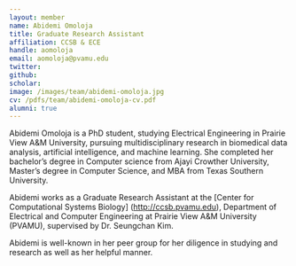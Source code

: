 ```yaml
---
layout: member
name: Abidemi Omoloja
title: Graduate Research Assistant
affiliation: CCSB & ECE
handle: aomoloja
email: aomoloja@pvamu.edu
twitter:
github: 
scholar: 
image: /images/team/abidemi-omoloja.jpg
cv: /pdfs/team/abidemi-omoloja-cv.pdf
alumni: true
---
```


Abidemi Omoloja is a PhD student, studying Electrical Engineering in Prairie View A&M University, pursuing multidisciplinary research in biomedical data analysis, artificial intelligence, and machine learning. She completed her bachelor’s degree in Computer science from Ajayi Crowther University, Master’s degree in Computer Science, and MBA from Texas Southern University.

Abidemi works as a Graduate Research Assistant at the [Center for Computational Systems Biology] (http://ccsb.pvamu.edu), Department of Electrical and Computer Engineering at Prairie View A&M University (PVAMU), supervised by Dr. Seungchan Kim. 

Abidemi is well-known in her peer group for her diligence in studying and research as well as her helpful manner.
